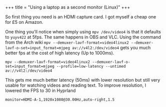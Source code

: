 +++
title = "Using a laptop as a second monitor (Linux)"
+++

So first thing you need is an HDMI capture card. I got myself a cheap one for £5 on Amazon.

One thing you'll notice when simply using `mpv /dev/video4` is that it defaults to `yuyv422` at 5fps. The same happens in OBS and VLC. Using the command from the Arch wiki `mpv --demuxer-lavf-format=video4linux2 --demuxer-lavf-o-set=input_format=mjpeg av://v4l2:/dev/video4` gets you much better fps at the cost of high latency (Up to 1000ms).

```
mpv --demuxer-lavf-format=video4linux2 --demuxer-lavf-o-set=input_format=mjpeg --profile=low-latency --untimed av://v4l2:/dev/video4
```

This gets me much better latency (50ms) with lower resolution but still very usable for watching videos and reading text.
To improve resolution, I lowered the FPS to 30 in Hyprland

```
monitor=HDMI-A-1,1920x1080@30.00Hz,auto-right,1.5
```
